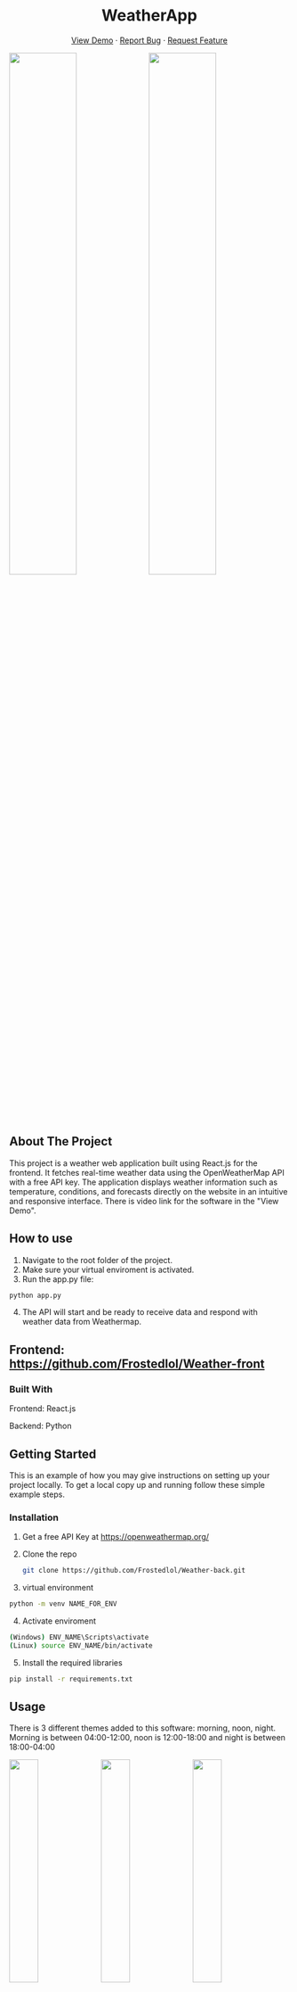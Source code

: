
<h1 align="center">WeatherApp</h1>

  <p align="center">
    <a href="https://youtu.be/qjSgDSWT5j0">View Demo</a>
    &middot;
    <a href="https://github.com/Frostedlol/repo_name/issues/new?labels=bug&template=bug-report---.md">Report Bug</a>
    &middot;
    <a href="https://github.com/Frostedlol/repo_name/issues/new?labels=enhancement&template=feature-request---.md">Request Feature</a>
  </p>
</div>


<p float="left">
  <img src="https://github.com/user-attachments/assets/d5ea53c5-4b20-44c9-a545-f0162fe17840" width="49%" />
  <img src="https://github.com/user-attachments/assets/42e4a8de-ce97-484c-87e7-b8b7343f410b" width="49%" />
</p>



<!-- ABOUT THE PROJECT -->
## About The Project
This project is a weather web application built using React.js for the frontend. It fetches real-time weather data using the OpenWeatherMap API with a free API key. The application displays weather information such as temperature, conditions, and forecasts directly on the website in an intuitive and responsive interface. There is video link for the software in the "View Demo".

## How to use
1. Navigate to the root folder of the project.
2. Make sure your virtual enviroment is activated.
3. Run the app.py file:
  ```sh
  python app.py
  ```
4. The API will start and be ready to receive data and respond with weather data from Weathermap.

## Frontend: https://github.com/Frostedlol/Weather-front

### Built With

<p>Frontend: React.js</p>
<p>Backend: Python</p>

<!-- GETTING STARTED -->
## Getting Started

This is an example of how you may give instructions on setting up your project locally.
To get a local copy up and running follow these simple example steps.

### Installation

1. Get a free API Key at https://openweathermap.org/
   
3. Clone the repo 
   ```sh
   git clone https://github.com/Frostedlol/Weather-back.git
   ```
4. virtual environment
  ```sh
  python -m venv NAME_FOR_ENV
  ```
4. Activate enviroment
  ```sh
  (Windows) ENV_NAME\Scripts\activate
  (Linux) source ENV_NAME/bin/activate
  ```
5. Install the required libraries
  ```sh
  pip install -r requirements.txt
  ```

<!-- USAGE EXAMPLES -->
## Usage
There is 3 different themes added to this software: morning, noon, night. Morning is between 04:00-12:00, noon is 12:00-18:00 and night is between 18:00-04:00  
<p float="left">
  <img src="https://github.com/user-attachments/assets/d5ea53c5-4b20-44c9-a545-f0162fe17840" width="32%" />
  <img src="https://github.com/user-attachments/assets/492e8d1c-df64-4bdd-8717-9537d336a64b" width="32%" />
  <img src="https://github.com/user-attachments/assets/42610b5f-0e49-45dc-b7d0-b05f3ce30c5f" width="32%" />
</p>


